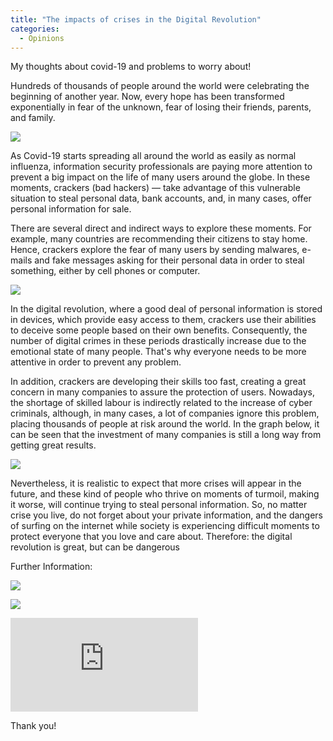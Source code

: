 ```yaml
---
title: "The impacts of crises in the Digital Revolution"
categories:
  - Opinions
---
```

My thoughts about covid-19 and problems to worry about!

Hundreds of thousands of people around the world were celebrating the beginning of another year. Now, every hope has been transformed exponentially in fear of the unknown, fear of losing their friends, parents, and family.

![](https://blogfelipe.com/assets/images/dgrv-01.png)

As Covid-19 starts spreading all around the world as easily as normal influenza, information security professionals are paying more attention to prevent a big impact on the life of many users around the globe. In these moments, crackers (bad hackers) — take advantage of this vulnerable situation to steal personal data, bank accounts, and, in many cases, offer personal information for sale.

There are several direct and indirect ways to explore these moments. For example, many countries are recommending their citizens to stay home. Hence, crackers explore the fear of many users by sending malwares, e-mails and fake messages asking for their personal data in order to steal something, either by cell phones or computer.

![](https://blogfelipe.com/assets/images/dgrv-02.png)

In the digital revolution, where a good deal of personal information is stored in devices, which provide easy access to them, crackers use their abilities to deceive some people based on their own benefits. Consequently, the number of digital crimes in these periods drastically increase due to the emotional state of many people. That's why everyone needs to be more attentive in order to prevent any problem.

In addition, crackers are developing their skills too fast, creating a great concern in many companies to assure the protection of users. Nowadays, the shortage of skilled labour is indirectly related to the increase of cyber criminals, although, in many cases, a lot of companies ignore this problem, placing thousands of people at risk around the world. In the graph below, it can be seen that the investment of many companies is still a long way from getting great results.

![](https://blogfelipe.com/assets/images/dgrv-03.png)

Nevertheless, it is realistic to expect that more crises will appear in the future, and these kind of people who thrive on moments of turmoil, making it worse, will continue trying to steal personal information. So, no matter crise you live, do not forget about your private information, and the dangers of surfing on the internet while society is experiencing difficult moments to protect everyone that you love and care about. Therefore: the digital revolution is great, but can be dangerous

Further Information:


![](https://www.youtube.com/watch?v=Z0lmIuimIZA) 

![](https://www.youtube.com/watch?v=47-Mk4X2Z9U)

![](https://www.thebci.org/news/increase-in-cyber-crime-linked-to-covid-19-outbreak.html)

Thank you!
